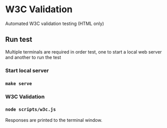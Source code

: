 # W3C Validation
Automated W3C validation testing (HTML only)

## Run test
Multiple terminals are required in order test, one to start a local web server and another to run the test

### Start local server
### `make serve`

### W3C Validation
### `node scripts/w3c.js`
Responses are printed to the terminal window.
